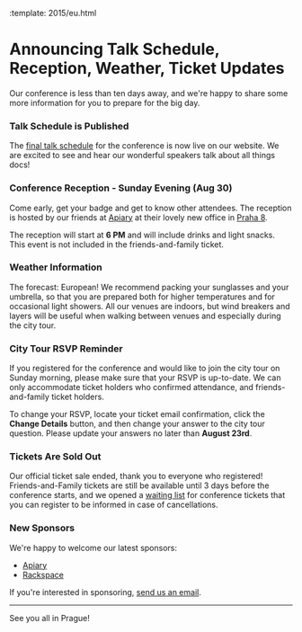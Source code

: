 :template: 2015/eu.html

# Announcing Talk Schedule, Reception, Weather, Ticket Updates

Our conference is less than ten days away, and we're happy to share some more information
for you to prepare for the big day.

### Talk Schedule is Published

The [final talk schedule](http://www.writethedocs.org/conf/eu/2015/schedule/) for the
conference is now live on our website. We are excited to see and hear our wonderful
speakers talk about all things docs!

### Conference Reception - Sunday Evening (Aug 30)

Come early, get your badge and get to know other attendees. The reception is hosted by our
friends at [Apiary](https://apiary.io/company) at their lovely new office
in [Praha 8](https://goo.gl/maps/L7wCE).

The reception will start at **6 PM** and will include drinks and light snacks. This event is
not included in the friends-and-family ticket.

### Weather Information

The forecast: European! We recommend packing your sunglasses and your umbrella, so that you
are prepared both for higher temperatures and for occasional light showers. All our venues
are indoors, but wind breakers and layers will be useful when walking between venues and
especially during the city tour.

### City Tour RSVP Reminder

If you registered for the conference and would like to join the city tour on Sunday morning,
please make sure that your RSVP is up-to-date. We can only accommodate ticket holders who
confirmed attendance, and friends-and-family ticket holders.

To change your RSVP, locate your ticket email confirmation, click the **Change Details** button,
and then change your answer to the city tour question. Please update your answers no later
than **August 23rd**.

### Tickets Are Sold Out

Our official ticket sale ended, thank you to everyone who registered! Friends-and-Family
tickets are still be available until 3 days before the conference starts, and we opened a
[waiting list][tickets] for conference tickets that you can register to be informed in case of
cancellations.

[tickets]: https://ti.to/writethedocs/write-the-docs-eu-2015

### New Sponsors

We're happy to welcome our latest sponsors:

* [Apiary](https://apiary.io/)
* [Rackspace](http://www.rackspace.com/)

If you're interested in sponsoring, [send us an email][email-us].

[email-us]: mailto:prague@writethedocs.org

----

See you all in Prague!
